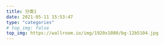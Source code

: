 ```yaml
---
title: 分类1
date: 2021-05-11 15:53:47
type: "categories"
# top_img: false
top_img: https://wallroom.io/img/1920x1080/bg-12b5104.jpg
---
```

